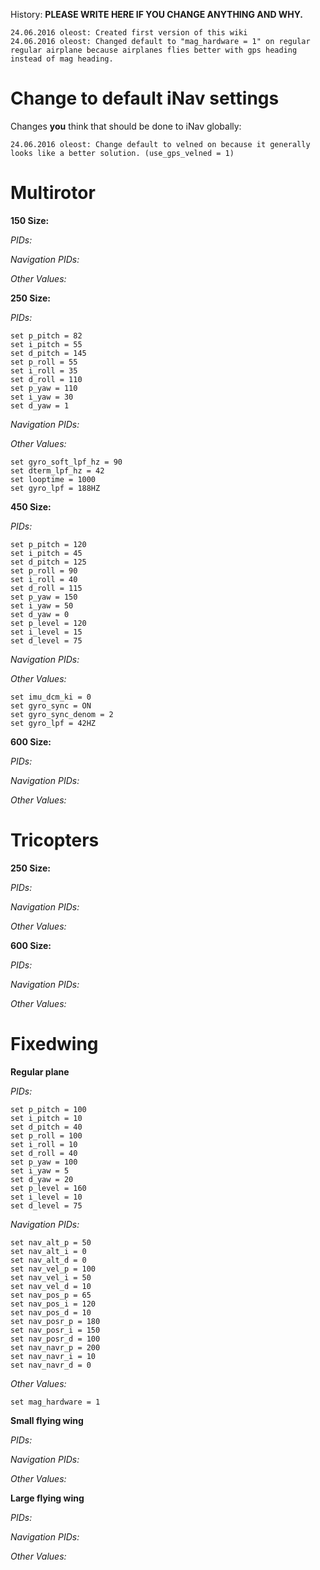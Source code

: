 History: **PLEASE WRITE HERE IF YOU CHANGE ANYTHING AND WHY.**
```
24.06.2016 oleost: Created first version of this wiki
24.06.2016 oleost: Changed default to "mag_hardware = 1" on regular regular airplane because airplanes flies better with gps heading instead of mag heading.

```

# Change to default iNav settings 

Changes **you** think that should be done to iNav globally:

```
24.06.2016 oleost: Change default to velned on because it generally looks like a better solution. (use_gps_velned = 1)

```

# Multirotor

**150 Size:**

_PIDs:_

_Navigation PIDs:_

_Other Values:_


**250 Size:**

_PIDs:_

```
set p_pitch = 82
set i_pitch = 55
set d_pitch = 145
set p_roll = 55
set i_roll = 35
set d_roll = 110
set p_yaw = 110
set i_yaw = 30
set d_yaw = 1
```


_Navigation PIDs:_

_Other Values:_

```
set gyro_soft_lpf_hz = 90
set dterm_lpf_hz = 42
set looptime = 1000
set gyro_lpf = 188HZ
```

**450 Size:**

_PIDs:_

```
set p_pitch = 120
set i_pitch = 45
set d_pitch = 125
set p_roll = 90
set i_roll = 40
set d_roll = 115
set p_yaw = 150
set i_yaw = 50
set d_yaw = 0
set p_level = 120
set i_level = 15
set d_level = 75
```

_Navigation PIDs:_

_Other Values:_

```
set imu_dcm_ki = 0
set gyro_sync = ON
set gyro_sync_denom = 2
set gyro_lpf = 42HZ
```

**600 Size:**

_PIDs:_

_Navigation PIDs:_

_Other Values:_

# Tricopters

**250 Size:**

_PIDs:_

_Navigation PIDs:_

_Other Values:_

**600 Size:**

_PIDs:_

_Navigation PIDs:_

_Other Values:_

# Fixedwing

**Regular plane**

_PIDs:_

```
set p_pitch = 100
set i_pitch = 10
set d_pitch = 40
set p_roll = 100
set i_roll = 10
set d_roll = 40
set p_yaw = 100
set i_yaw = 5
set d_yaw = 20
set p_level = 160
set i_level = 10
set d_level = 75
```

_Navigation PIDs:_

```
set nav_alt_p = 50
set nav_alt_i = 0
set nav_alt_d = 0
set nav_vel_p = 100
set nav_vel_i = 50
set nav_vel_d = 10
set nav_pos_p = 65
set nav_pos_i = 120
set nav_pos_d = 10
set nav_posr_p = 180
set nav_posr_i = 150
set nav_posr_d = 100
set nav_navr_p = 200
set nav_navr_i = 10
set nav_navr_d = 0
```

_Other Values:_

```
set mag_hardware = 1
```

**Small flying wing**

_PIDs:_

_Navigation PIDs:_

_Other Values:_

**Large flying wing**

_PIDs:_

_Navigation PIDs:_

_Other Values:_
